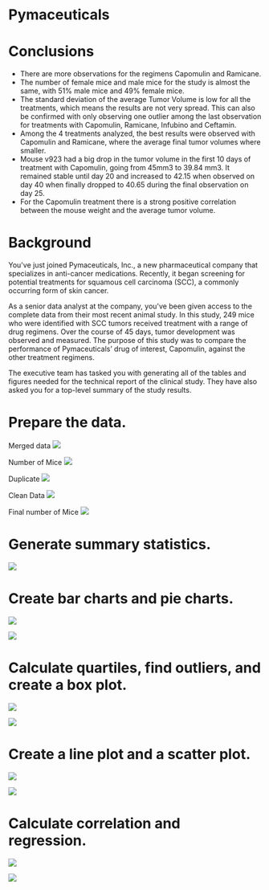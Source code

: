# Pymaceuticals

# Conclusions
- There are more observations for the regimens Capomulin and Ramicane.
- The number of female mice and male mice for the study is almost the same, with 51% male mice and 49% female mice.
- The standard deviation of the average Tumor Volume is low for all the treatments, which means the results are not very spread. This can also be confirmed with only observing one outlier among the last observation for treatments with Capomulin, Ramicane, Infubino and Ceftamin.
- Among the 4 treatments analyzed, the best results were observed with Capomulin and Ramicane, where the average final tumor volumes where smaller.
- Mouse v923 had a big drop in the tumor volume in the first 10 days of treatment with Capomulin, going from 45mm3 to 39.84 mm3. It remained stable until day 20 and increased to 42.15 when observed on day 40 when finally dropped to 40.65 during the final observation on day 25.
- For the Capomulin treatment there is a strong positive correlation between the mouse weight and the average tumor volume.

# Background

You've just joined Pymaceuticals, Inc., a new pharmaceutical company that specializes in anti-cancer medications. Recently, it began screening for potential treatments for squamous cell carcinoma (SCC), a commonly occurring form of skin cancer.

As a senior data analyst at the company, you've been given access to the complete data from their most recent animal study. In this study, 249 mice who were identified with SCC tumors received treatment with a range of drug regimens. Over the course of 45 days, tumor development was observed and measured. The purpose of this study was to compare the performance of Pymaceuticals’ drug of interest, Capomulin, against the other treatment regimens.

The executive team has tasked you with generating all of the tables and figures needed for the technical report of the clinical study. They have also asked you for a top-level summary of the study results.

# Prepare the data.
Merged data
![](Pymaceuticals/images/1.png)

Number of Mice
![](Pymaceuticals/images/2.png)

Duplicate
![](Pymaceuticals/images/3.png)

Clean Data
![](Pymaceuticals/images/4.png)

Final number of Mice
![](Pymaceuticals/images/5.png)

# Generate summary statistics.
![](Pymaceuticals/images/6.png)

# Create bar charts and pie charts.
![](Pymaceuticals/images/7.png)

![](Pymaceuticals/images/8.png)

# Calculate quartiles, find outliers, and create a box plot.
![](Pymaceuticals/images/9.png)

![](Pymaceuticals/images/10.png)

# Create a line plot and a scatter plot.
![](Pymaceuticals/images/11.png)

![](Pymaceuticals/images/12.png)

# Calculate correlation and regression.
![](Pymaceuticals/images/13.png)

![](Pymaceuticals/images/14.png)